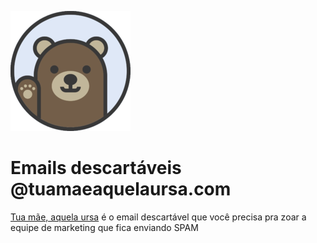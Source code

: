[![tuamaeaquelaursa header](./ui/static/apple-icon.png)](https://tuamaeaquelaursa.com)

# Emails descartáveis @tuamaeaquelaursa.com

[Tua mãe, aquela ursa](https://tuamaeaquelaursa.com) é o email descartável que você precisa pra zoar a equipe de marketing que fica enviando SPAM
